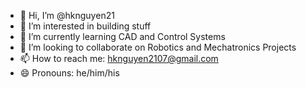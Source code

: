 - 👋 Hi, I’m @hknguyen21
- 👀 I’m interested in building stuff
- 🌱 I’m currently learning CAD and Control Systems
- 💞️ I’m looking to collaborate on Robotics and Mechatronics Projects
- 📫 How to reach me: hknguyen2107@gmail.com
- 😄 Pronouns: he/him/his

<!---
hknguyen21/hknguyen21 is a ✨ special ✨ repository because its `README.md` (this file) appears on your GitHub profile.
You can click the Preview link to take a look at your changes.
--->
